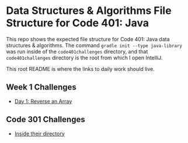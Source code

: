 # Data Structures & Algorithms File Structure for Code 401: Java

This repo shows the expected file structure for Code 401: Java data structures & algorithms. The command `gradle init --type java-library` was run inside of the `code401challenges` directory, and that `code401challenges` directory is the root from which I open IntelliJ.

This root README is where the links to daily work should live.

## Week 1 Challenges
* [Day 1: Reverse an Array](./otherReadmes/arrayReverse.md)

## Code 301 Challenges
* [Inside their directory](./301-code-challenges)
